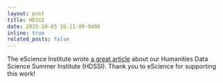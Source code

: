 ```yaml
---
layout: post
title: HDSSI
date: 2025-10-03 16:11:00-0400
inline: true
related_posts: false
---
```


The eScience Institute wrote [a great article](https://escience.washington.edu/the-2025-humanities-data-science-summer-institute-celebrating-three-years-of-interdisciplinary-collaboration/) about our Humanities Data Science Summer Institute (HDSSI). Thank you to eScience for supporting this work!